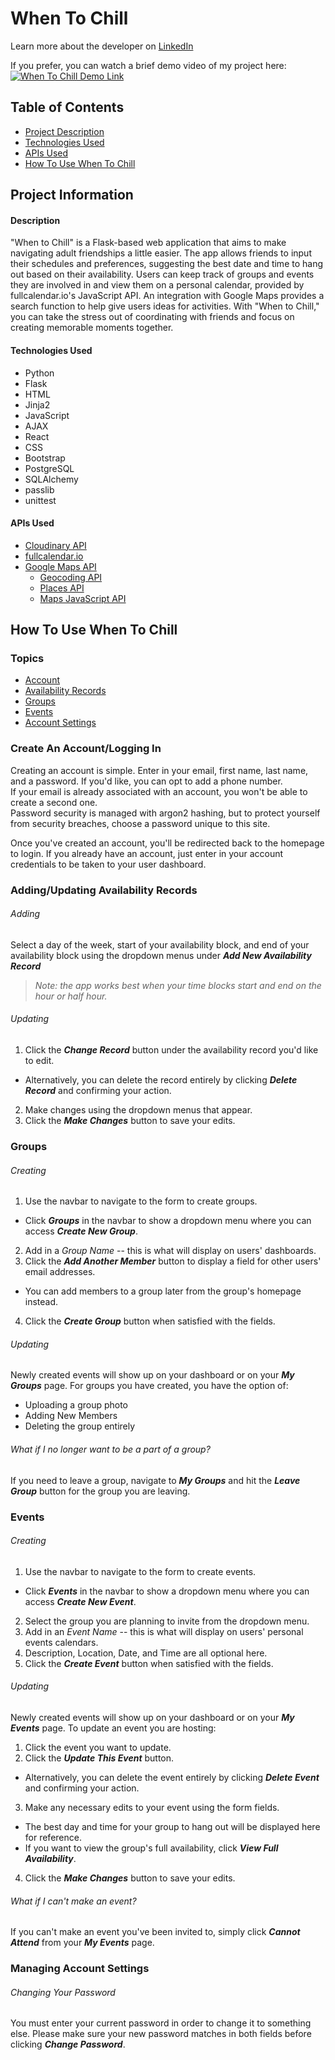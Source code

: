 # When To Chill

Learn more about the developer on [LinkedIn](https://www.linkedin.com/in/desiree-morimoto-9470481b0/)

If you prefer, you can watch a brief demo video of my project here:
[![When To Chill Demo Link](http://img.youtube.com/vi/ZNINJhmmvRE/0.jpg)](http://www.youtube.com/watch?v=ZNINJhmmvRE)

## Table of Contents
- [Project Description](#overview)
- [Technologies Used](#technologiesused)
- [APIs Used](#apisused)
- [How To Use When To Chill](#howtoguide)

## Project Information

#### <a name="overview"></a>Description
"When to Chill" is a Flask-based web application that aims to make navigating adult friendships a little easier. The app allows friends to input their schedules and preferences, suggesting the best date and time to hang out based on their availability. Users can keep track of groups and events they are involved in and view them on a personal calendar, provided by fullcalendar.io's JavaScript API. An integration with Google Maps provides a search function to help give users ideas for activities. With "When to Chill," you can take the stress out of coordinating with friends and focus on creating memorable moments together.

#### <a name="technologiesused"></a>Technologies Used
- Python
- Flask
- HTML
- Jinja2
- JavaScript
- AJAX
- React
- CSS
- Bootstrap
- PostgreSQL
- SQLAlchemy
- passlib
- unittest

#### <a name="apisused"></a>APIs Used
- [Cloudinary API](https://cloudinary.com/documentation/cloudinary_references)
- [fullcalendar.io](https://fullcalendar.io/docs)
- [Google Maps API](https://developers.google.com/maps/documentation)
  * [Geocoding API](https://developers.google.com/maps/documentation/geocoding)
  * [Places API](https://developers.google.com/maps/documentation/places/web-service/search-nearby)
  * [Maps JavaScript API](https://developers.google.com/maps/documentation/javascript)

## <a name="howtoguide"></a>How To Use When To Chill
### Topics
- [Account](#account)
- [Availability Records](#availability)
- [Groups](#groups)
- [Events](#events)
- [Account Settings](#settings)

### <a name="account"></a>Create An Account/Logging In
Creating an account is simple. Enter in your email, first name, last name, and a password. If you'd like, you can opt to add a phone number.  
   If your email is already associated with an account, you won't be able to create a second one.  
   Password security is managed with argon2 hashing, but to protect yourself from security breaches, choose a password unique to this site.  

Once you've created an account, you'll be redirected back to the homepage to login.
If you already have an account, just enter in your account credentials to be taken to your user dashboard.

### <a name="availability"></a>Adding/Updating Availability Records
###### Adding
Select a day of the week, start of your availability block, and end of your availability block using the dropdown menus under **_Add New Availability Record_**  
>*Note: the app works best when your time blocks start and end on the hour or half hour.*

###### Updating
1. Click the **_Change Record_** button under the availability record you'd like to edit.
  * Alternatively, you can delete the record entirely by clicking **_Delete Record_** and confirming your action.
2. Make changes using the dropdown menus that appear.
3. Click the **_Make Changes_** button to save your edits.

### <a name="groups"></a>Groups
###### Creating
1. Use the navbar to navigate to the form to create groups.
  * Click **_Groups_** in the navbar to show a dropdown menu where you can access **_Create New Group_**.
2. Add in a *Group Name* -- this is what will display on users' dashboards.
3. Click the **_Add Another Member_** button to display a field for other users' email addresses.
  * You can add members to a group later from the group's homepage instead.
4. Click the **_Create Group_** button when satisfied with the fields.
###### Updating
Newly created events will show up on your dashboard or on your **_My Groups_** page.
For groups you have created, you have the option of:
  * Uploading a group photo
  * Adding New Members
  * Deleting the group entirely
###### What if I no longer want to be a part of a group?
If you need to leave a group, navigate to **_My Groups_** and hit the **_Leave Group_** button for the group you are leaving.

### <a name="events"></a>Events
###### Creating
1. Use the navbar to navigate to the form to create events.
  * Click **_Events_** in the navbar to show a dropdown menu where you can access **_Create New Event_**.
2. Select the group you are planning to invite from the dropdown menu.
3. Add in an *Event Name* -- this is what will display on users' personal events calendars.
4. Description, Location, Date, and Time are all optional here.
5. Click the **_Create Event_** button when satisfied with the fields.
###### Updating
Newly created events will show up on your dashboard or on your **_My Events_** page.
To update an event you are hosting:
1. Click the event you want to update.
2. Click the **_Update This Event_** button.
  * Alternatively, you can delete the event entirely by clicking **_Delete Event_** and confirming your action.
3. Make any necessary edits to your event using the form fields.
  * The best day and time for your group to hang out will be displayed here for reference.
  * If you want to view the group's full availability, click **_View Full Availability_**.
4. Click the **_Make Changes_** button to save your edits.
###### What if I can't make an event?
If you can't make an event you've been invited to, simply click **_Cannot Attend_** from your **_My Events_** page.

### <a name="settings"></a>Managing Account Settings
###### Changing Your Password
You must enter your current password in order to change it to something else.
Please make sure your new password matches in both fields before clicking **_Change Password_**.